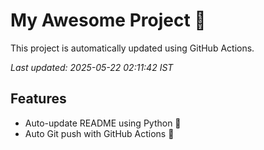 # My Awesome Project 🚀

This project is automatically updated using GitHub Actions.

_Last updated: 2025-05-22 02:11:42 IST_

## Features
- Auto-update README using Python 🐍
- Auto Git push with GitHub Actions 🤖
